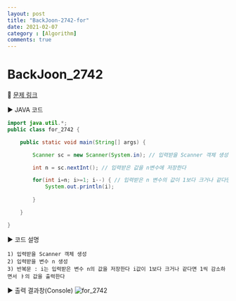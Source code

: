 ```yaml
---
layout: post
title: "BackJoon-2742-for"
date: 2021-02-07
category : [Algorithm]
comments: true
---
```


# BackJoon_2742

🎈 [문제 링크](https://www.acmicpc.net/problem/2742)

▶ JAVA 코드 

```java
import java.util.*;
public class for_2742 {

	public static void main(String[] args) {

		Scanner sc = new Scanner(System.in); // 입력받을 Scanner 객체 생성

		int n = sc.nextInt(); // 입력받은 값을 n변수에 저장한다

		for(int i=n; i>=1; i--) { // 입력받은 n 변수의 값이 1보다 크거나 같다면 1씩 감소하면서 n의 값을 출력한다
			System.out.println(i);
						
		}

	}

}
```

▶ 코드 설명

    1) 입력받을 Scanner 객체 생성
    2) 입력받을 변수 n 생성
    3) 반복문 : i는 입력받은 변수 n의 값을 저장한다 i값이 1보다 크거나 같다면 1씩 감소하면서 ㅑ의 값을 출력한다
	
    

▶ 출력 결과창(Console)
![for_2742](https://user-images.githubusercontent.com/65608960/107145879-efd2c080-6987-11eb-9e57-de21b4681e1a.JPG)
